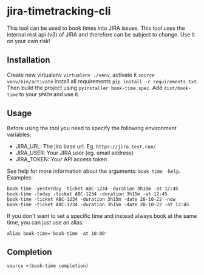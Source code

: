 # jira-timetracking-cli

This tool can be used to book times into JIRA issues. This tool uses the internal rest api (v3) of JIRA and therefore can be subject to change. Use it on your own risk!

## Installation

Create new virtualenv `virtualenv ./venv`, activate it `source venv/bin/activate` install all requirements `pip install -r requirements.txt`. Then build the project using `pyinstaller book-time.spec`. Add `dist/book-time` to your `$PATH` and use it.

## Usage

Before using the tool you need to specify the following environment variables:
- JIRA_URL: The jira base url. Eg. `https://jira.test.com/`
- JIRA_USER: Your JIRA user (eg. email address)
- JIRA_TOKEN: Your API access token 

See help for more information about the arguments: `book-time -help`. Examples:
```
book-time -yesterday -ticket ABC-1234 -duration 3h15m -at 12:45
book-time -today -ticket ABC-1234 -duration 3h15m -at 12:45
book-time -ticket ABC-1234 -duration 3h15m -date 28-10-22 -now
book-time -ticket ABC-1234 -duration 3h15m -date 28-10-22 -at 12:45
```

If you don't want to set a specific time and instead always book at the same time, you can just use an alias:
```
alias book-time='book-time -at 10:00'
```

## Completion

`source <(book-time completion)`
